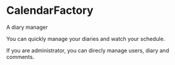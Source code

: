 # CalendarFactory
A diary manager

You can quickly manage your diaries and watch your schedule.

If you are administrator, you can direcly manage users, diary and comments.